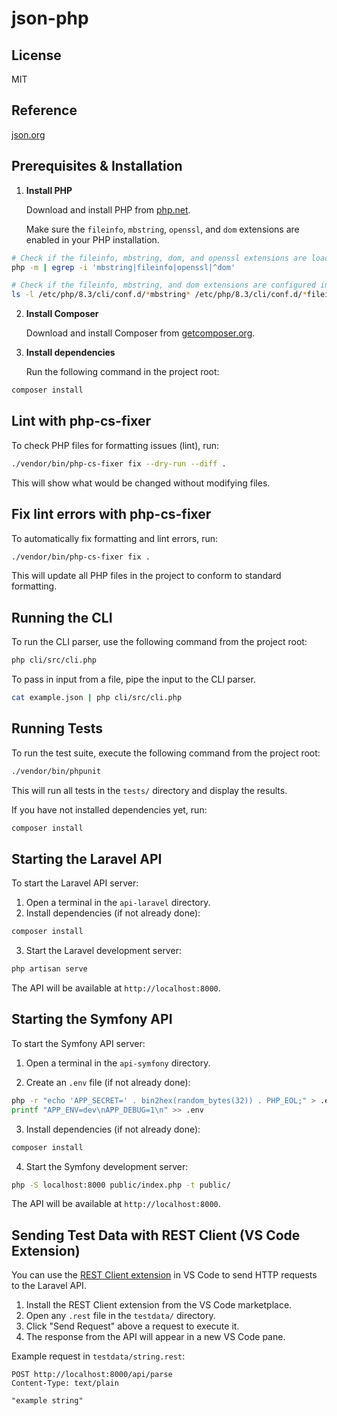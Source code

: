 # json-php

## License

MIT

## Reference

[json.org](http://json.org)

## Prerequisites & Installation

1. **Install PHP**

   Download and install PHP from [php.net](https://www.php.net/downloads).

   Make sure the `fileinfo`, `mbstring`, `openssl`, and `dom` extensions are enabled in your PHP installation.

```bash
# Check if the fileinfo, mbstring, dom, and openssl extensions are loaded by your CLI PHP.
php -m | egrep -i 'mbstring|fileinfo|openssl|^dom'
```

```bash
# Check if the fileinfo, mbstring, and dom extensions are configured in conf.d (openssl is built-in).
ls -l /etc/php/8.3/cli/conf.d/*mbstring* /etc/php/8.3/cli/conf.d/*fileinfo* /etc/php/8.3/cli/conf.d/*dom* 2>/dev/null
```

2. **Install Composer**

   Download and install Composer from [getcomposer.org](https://getcomposer.org/download/).

3. **Install dependencies**

   Run the following command in the project root:

```sh
composer install
```

## Lint with php-cs-fixer

To check PHP files for formatting issues (lint), run:

```sh
./vendor/bin/php-cs-fixer fix --dry-run --diff .
```

This will show what would be changed without modifying files.

## Fix lint errors with php-cs-fixer

To automatically fix formatting and lint errors, run:

```sh
./vendor/bin/php-cs-fixer fix .
```

This will update all PHP files in the project to conform to standard formatting.

## Running the CLI

To run the CLI parser, use the following command from the project root:

```sh
php cli/src/cli.php
```

To pass in input from a file, pipe the input to the CLI parser.

```sh
cat example.json | php cli/src/cli.php
```

## Running Tests

To run the test suite, execute the following command from the project root:

```sh
./vendor/bin/phpunit
```

This will run all tests in the `tests/` directory and display the results.

If you have not installed dependencies yet, run:

```sh
composer install
```

## Starting the Laravel API

To start the Laravel API server:

1. Open a terminal in the `api-laravel` directory.
2. Install dependencies (if not already done):

```sh
composer install
```

3. Start the Laravel development server:

```sh
php artisan serve
```

The API will be available at `http://localhost:8000`.

## Starting the Symfony API

To start the Symfony API server:

1. Open a terminal in the `api-symfony` directory.

2. Create an `.env` file (if not already done):

```bash
php -r "echo 'APP_SECRET=' . bin2hex(random_bytes(32)) . PHP_EOL;" > .env
printf "APP_ENV=dev\nAPP_DEBUG=1\n" >> .env
```

3. Install dependencies (if not already done):

```sh
composer install
```

4. Start the Symfony development server:

```sh
php -S localhost:8000 public/index.php -t public/
```

The API will be available at `http://localhost:8000`.

## Sending Test Data with REST Client (VS Code Extension)

You can use the [REST Client extension](https://marketplace.visualstudio.com/items?itemName=humao.rest-client) in VS Code to send HTTP requests to the Laravel API.

1. Install the REST Client extension from the VS Code marketplace.
2. Open any `.rest` file in the `testdata/` directory.
3. Click "Send Request" above a request to execute it.
4. The response from the API will appear in a new VS Code pane.

Example request in `testdata/string.rest`:

```http
POST http://localhost:8000/api/parse
Content-Type: text/plain

"example string"
```
